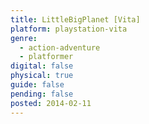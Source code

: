 ```yaml
---
title: LittleBigPlanet [Vita]
platform: playstation-vita
genre:
  - action-adventure
  - platformer
digital: false
physical: true
guide: false
pending: false
posted: 2014-02-11
---
```

